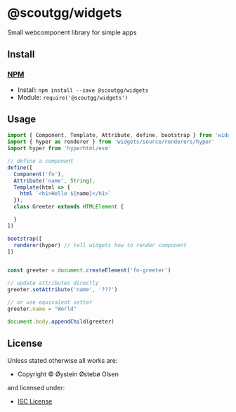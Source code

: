 <!-- TITLE/ -->

<h1>@scoutgg/widgets</h1>

<!-- /TITLE -->


<!-- BADGES/ -->



<!-- /BADGES -->


<!-- DESCRIPTION/ -->

Small webcomponent library for simple apps

<!-- /DESCRIPTION -->


<!-- INSTALL/ -->

<h2>Install</h2>

<a href="https://npmjs.com" title="npm is a package manager for javascript"><h3>NPM</h3></a><ul>
<li>Install: <code>npm install --save @scoutgg/widgets</code></li>
<li>Module: <code>require('@scoutgg/widgets')</code></li></ul>

<!-- /INSTALL -->


## Usage

```js
import { Component, Template, Attribute, define, bootstrap } from 'widgets'
import { hyper as renderer } from 'widgets/source/renderers/hyper'
import hyper from 'hyperhtml/esm'

// define a component
define([
  Component('fn'),
  Attribute('name', String),
  Template(html => {
    html `<h1>Hello ${name}</h1>`
  }),
  class Greeter extends HTMLElement {

  }
])

bootstrap([
  renderer(hyper) // tell widgets how to render component
])


const greeter = document.createElement('fn-greeter')

// update attributes directly
greeter.setAttribute('name', '???')

// or use equivalent setter
greeter.name = "World"

document.body.appendChild(greeter)


```

<!-- LICENSE/ -->

<h2>License</h2>

Unless stated otherwise all works are:

<ul><li>Copyright &copy; Øystein Østebø Olsen</li></ul>

and licensed under:

<ul><li><a href="http://spdx.org/licenses/ISC.html">ISC License</a></li></ul>

<!-- /LICENSE -->
